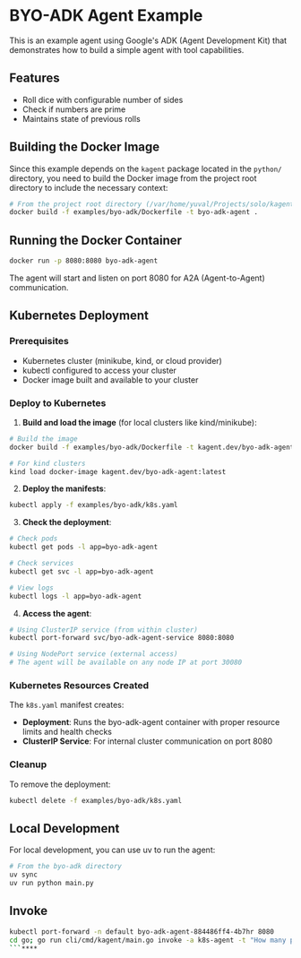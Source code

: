# BYO-ADK Agent Example

This is an example agent using Google's ADK (Agent Development Kit) that demonstrates how to build a simple agent with tool capabilities.

## Features

- Roll dice with configurable number of sides
- Check if numbers are prime
- Maintains state of previous rolls

## Building the Docker Image

Since this example depends on the `kagent` package located in the `python/` directory, you need to build the Docker image from the project root directory to include the necessary context:

```bash
# From the project root directory (/var/home/yuval/Projects/solo/kagent)
docker build -f examples/byo-adk/Dockerfile -t byo-adk-agent .
```

## Running the Docker Container

```bash
docker run -p 8080:8080 byo-adk-agent
```

The agent will start and listen on port 8080 for A2A (Agent-to-Agent) communication.

## Kubernetes Deployment

### Prerequisites
- Kubernetes cluster (minikube, kind, or cloud provider)
- kubectl configured to access your cluster
- Docker image built and available to your cluster

### Deploy to Kubernetes

1. **Build and load the image** (for local clusters like kind/minikube):
```bash
# Build the image
docker build -f examples/byo-adk/Dockerfile -t kagent.dev/byo-adk-agent:latest .

# For kind clusters
kind load docker-image kagent.dev/byo-adk-agent:latest
```

2. **Deploy the manifests**:
```bash
kubectl apply -f examples/byo-adk/k8s.yaml
```

3. **Check the deployment**:
```bash
# Check pods
kubectl get pods -l app=byo-adk-agent

# Check services
kubectl get svc -l app=byo-adk-agent

# View logs
kubectl logs -l app=byo-adk-agent
```

4. **Access the agent**:
```bash
# Using ClusterIP service (from within cluster)
kubectl port-forward svc/byo-adk-agent-service 8080:8080

# Using NodePort service (external access)
# The agent will be available on any node IP at port 30080
```

### Kubernetes Resources Created

The `k8s.yaml` manifest creates:
- **Deployment**: Runs the byo-adk-agent container with proper resource limits and health checks
- **ClusterIP Service**: For internal cluster communication on port 8080

### Cleanup

To remove the deployment:
```bash
kubectl delete -f examples/byo-adk/k8s.yaml
```

## Local Development

For local development, you can use uv to run the agent:

```bash
# From the byo-adk directory
uv sync
uv run python main.py
```

## Invoke

```bash
kubectl port-forward -n default byo-adk-agent-884486ff4-4b7hr 8080
cd go; go run cli/cmd/kagent/main.go invoke -a k8s-agent -t "How many pods in my cluster?" -n kagent --url http://localhost:8080/a2a/hello_world_agent -s "test"
```****